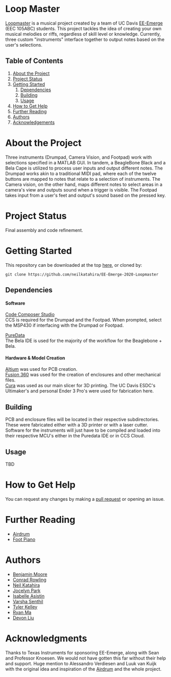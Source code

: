 # Loop Master

[Loopmaster](https://neilkatahira.github.io/EE-Emerge-2020-Loopmaster/) is a musical project created by a team of UC Davis [EE-Emerge](https://www.ece.ucdavis.edu/ieee/home/ee-emerge/) (EEC 105ABC) students. This project tackles the idea of creating your own musical melodies or riffs, regardless of skill level or knowledge. Currently, three custom "instruments" interface together to output notes based on the user's selections.

## Table of Contents

1. [About the Project](#about-the-project)
2. [Project Status](#project-status)
3. [Getting Started](#getting-started)
    1. [Dependencies](#dependencies)
    1. [Building](#building)
    1. [Usage](#usage)
4. [How to Get Help](#how-to-get-help)
5. [Further Reading](#further-reading)
6. [Authors](#authors)
7. [Acknowledgements](#acknowledgements)

# About the Project

Three instruments (Drumpad, Camera Vision, and Footpad) work with selections specified in a MATLAB GUI. In tandem, a BeagleBone Black and a Bela Cape is utilized to process user inputs and output different notes.
The Drumpad works akin to a traditional MIDI pad, where each of the twelve buttons are mapped to notes that relate to a selection of instruments. The Camera vision, on the other hand, maps different notes to select areas in a camera's view and outputs sound when a trigger is visible. The Footpad takes input from a user's feet and output's sound based on the pressed key.

# Project Status

Final assembly and code refinement.

# Getting Started

This repository can be downloaded at the top [here](https://github.com/neilkatahira/EE-Emerge-2020-Loopmaster), or cloned by:
```
git clone https://github.com/neilkatahira/EE-Emerge-2020-Loopmaster
```

## Dependencies

#### Software
[Code Composer Studio](https://software-dl.ti.com/ccs/esd/documents/ccs_downloads.html)  
CCS is required for the Drumpad and the Footpad. When prompted, select the MSP430 if interfacing with the Drumpad or Footpad.

[PureData](https://github.com/BelaPlatform/Bela/wiki/Getting-started-with-Bela)  
The Bela IDE is used for the majority of the workflow for the Beaglebone + Bela.

#### Hardware & Model Creation
[Altium](https://www.altium.com/) was used for PCB creation.  
[Fusion 360](https://www.autodesk.com/products/fusion-360/overview) was used for the creation of enclosures and other mechanical files.  
[Cura](https://ultimaker.com/software/ultimaker-cura) was used as our main slicer for 3D printing. The UC Davis ESDC's Ultimaker's and personal Ender 3 Pro's were used for fabrication here.  

## Building

PCB and enclosure files will be located in their respective subdirectories. These were fabricated either with a 3D printer or with a laser cutter.
Software for the instruments will just have to be compiled and loaded into their respective MCU's either in the Puredata IDE or in CCS Cloud.

## Usage

TBD

# How to Get Help

You can request any changes by making a [pull request](https://github.com/neilkatahira/EE-Emerge-2020-Loopmaster/pulls) or opening an issue.

# Further Reading
* [Airdrum](https://hackaday.com/2019/11/15/finally-your-air-drumming-has-an-outlet/)
* [Foot Piano](https://www.instructables.com/id/Build-a-Big-Piano/)

# Authors

* [Benjamin Moore](https://github.com/mooreben34)
* [Conrad Rowling](https://github.com/Conrad-Rowling)
* [Neil Katahira](https://github.com/neilkatahira)
* [Jocelyn Park](https://github.com/spectivePer)
* [Isabelle Asistin](https://github.com/ijasistin)
* [Varsha Senthil](https://github.com/varshaaaaa)
* [Tyler Kelley](https://github.com/tfkelley)
* [Ryan Ma](https://github.com/RyanMa1)
* [Devon Liu](https://github.com/dvnliu)

# Acknowledgments

Thanks to Texas Instruments for sponsoring EE-Emerge, along with Sean and Professor Knoesen. We would not have gotten this far without their help and support.
Huge mention to Alessandro Verdiesen and Luuk van Kuijk with the original idea and inspiration of the [Airdrum](https://hackaday.com/2019/11/15/finally-your-air-drumming-has-an-outlet/) and the whole project.
